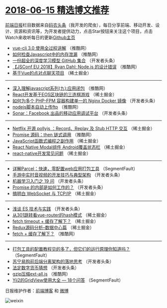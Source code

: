 # [2018-06-15 精选博文推荐](https://toutiao.qdkfweb.cn/date/2018/06/15)

[前端日报](https://qdkfweb.cn/c/news)栏目数据来自[码农头条](https://toutiao.qdkfweb.cn/)（我开发的爬虫），每日分享前端、移动开发、设计、资源和资讯等，为开发者提供动力，点击Star按钮来关注这个项目，点击Watch来收听每日的更新[Github主页](https://github.com/kujian/frontendDaily)
* [vue-cli 3.0 使用全过程讲解](https://toutiao.qdkfweb.cn/77647.html) （推酷网）
* [如何检查Javascript中的内存泄漏](https://toutiao.qdkfweb.cn/77646.html) （推酷网）
* [一份超全的深度学习模型 GitHub 集合](https://toutiao.qdkfweb.cn/77605.html) （开发者头条）
* [【JSConf EU 2018】Ryan Dahl: Node.js 的设计错误](https://toutiao.qdkfweb.cn/77650.html) （推酷网）
* [基于Vue的点对点聊天项目](https://toutiao.qdkfweb.cn/77581.html) （稀土掘金）

***
* [深入理解javascript系列(九):应用闭包](https://toutiao.qdkfweb.cn/77643.html) （推酷网）
* [React开发基于EOS区块链的三连棋游戏](https://toutiao.qdkfweb.cn/77586.html) （稀土掘金）
* [如何为多个 PHP-FPM 容器构建单一的 Nginx Docker 镜像](https://toutiao.qdkfweb.cn/77617.html) （开发者头条）
* [nodejs脚本自动上传ftp](https://toutiao.qdkfweb.cn/77651.html) （推酷网）
* [Sonar：Facebook 出品的移动应用调试平台](https://toutiao.qdkfweb.cn/77619.html) （开发者头条）

***
* [Netflix 开源 pollyjs ：Record、Replay 及 Stub HTTP 交互](https://toutiao.qdkfweb.cn/77579.html) （稀土掘金）
* [Promise 源码：then 链式调用](https://toutiao.qdkfweb.cn/77644.html) （推酷网）
* [JavaScript函数式编程之副作用](https://toutiao.qdkfweb.cn/77576.html) （稀土掘金）
* [React Native Modal组件 Android覆盖状态栏](https://toutiao.qdkfweb.cn/77582.html) （稀土掘金）
* [react-native开发常见问题](https://toutiao.qdkfweb.cn/77583.html) （稀土掘金）

***
* [详解Parcel：快速，零配置web应用打包工具](https://toutiao.qdkfweb.cn/77572.html) （SegmentFault）
* [手游中实时音视频的开发技巧与典型架构](https://toutiao.qdkfweb.cn/77614.html) （开发者头条）
* [机器学习入门之 19 问](https://toutiao.qdkfweb.cn/77604.html) （开发者头条）
* [Promise 的内部是如何工作的？](https://toutiao.qdkfweb.cn/77615.html) （开发者头条）
* [搞明白 WebSocket 与 TCP/IP](https://toutiao.qdkfweb.cn/77577.html) （稀土掘金）

***
* [浅谈 ES 技术与实践](https://toutiao.qdkfweb.cn/77606.html) （开发者头条）
* [从301跳转看vue-router的hash模式](https://toutiao.qdkfweb.cn/77575.html) （稀土掘金）
* [fetch timeout + 缓存了解下？](https://toutiao.qdkfweb.cn/77589.html) （稀土掘金）
* [Redux源码分析&#8211;数据中心篇](https://toutiao.qdkfweb.cn/77580.html) （稀土掘金）
* [fetch + 缓存了解下？](https://toutiao.qdkfweb.cn/77642.html) （推酷网）

***
* [打包工具的配置教程见的多了，但它们的运行原理你知道吗？](https://toutiao.qdkfweb.cn/77569.html) （SegmentFault）
* [苏宁易购前后端分离架构的落地思考](https://toutiao.qdkfweb.cn/77601.html) （开发者头条）
* [法定数字货币猜想](https://toutiao.qdkfweb.cn/77612.html) （开发者头条）
* [gzip压缩ext-all.js](https://toutiao.qdkfweb.cn/77645.html) （推酷网）
* [Yii2的GridView使用大全 &#8212; 18个问答](https://toutiao.qdkfweb.cn/77570.html) （SegmentFault）

日报维护作者：[前端博客](https://qdkfweb.cn/) 和 [微博](https://qdkfweb.cn/go/weibo)

![weixin](https://user-images.githubusercontent.com/3055447/38468989-651132ac-3b80-11e8-8e6b-15122322a9d7.png)